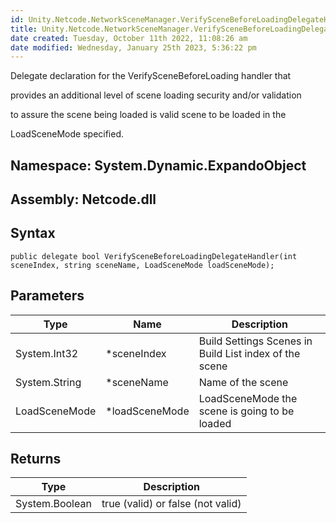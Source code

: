 ```yaml
---
id: Unity.Netcode.NetworkSceneManager.VerifySceneBeforeLoadingDelegateHandler
title: Unity.Netcode.NetworkSceneManager.VerifySceneBeforeLoadingDelegateHandler
date created: Tuesday, October 11th 2022, 11:08:26 am
date modified: Wednesday, January 25th 2023, 5:36:22 pm
---
```


<div class="markdown level0 summary">

Delegate declaration for the VerifySceneBeforeLoading handler that

provides an additional level of scene loading security and/or validation

to assure the scene being loaded is valid scene to be loaded in the

LoadSceneMode specified.

</div>

<div class="markdown level0 conceptual">

</div>

## **Namespace**: System.Dynamic.ExpandoObject

## **Assembly**: Netcode.dll

## Syntax

``` lang-csharp
public delegate bool VerifySceneBeforeLoadingDelegateHandler(int sceneIndex, string sceneName, LoadSceneMode loadSceneMode);
```

## Parameters

| Type          | Name            | Description                                            |
|---------------|-----------------|--------------------------------------------------------|
| System.Int32  | \*sceneIndex    | Build Settings Scenes in Build List index of the scene |
| System.String | \*sceneName     | Name of the scene                                      |
| LoadSceneMode | \*loadSceneMode | LoadSceneMode the scene is going to be loaded          |

## Returns

| Type           | Description                       |
|----------------|-----------------------------------|
| System.Boolean | true (valid) or false (not valid) |
